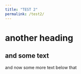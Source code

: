 ```yaml
---
title: "TEST 2"
permalink: /test2/
---
```



# another heading
## and some text


and now some more text below that
